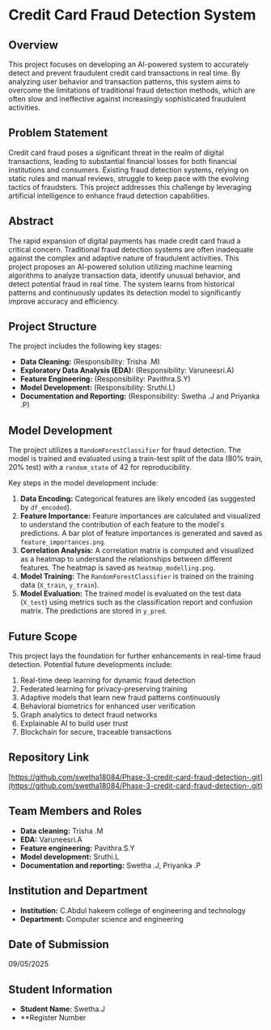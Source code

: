 # Credit Card Fraud Detection System

## Overview

This project focuses on developing an AI-powered system to accurately detect and prevent fraudulent credit card transactions in real time. By analyzing user behavior and transaction patterns, this system aims to overcome the limitations of traditional fraud detection methods, which are often slow and ineffective against increasingly sophisticated fraudulent activities.

## Problem Statement

Credit card fraud poses a significant threat in the realm of digital transactions, leading to substantial financial losses for both financial institutions and consumers. Existing fraud detection systems, relying on static rules and manual reviews, struggle to keep pace with the evolving tactics of fraudsters. This project addresses this challenge by leveraging artificial intelligence to enhance fraud detection capabilities.

## Abstract

The rapid expansion of digital payments has made credit card fraud a critical concern. Traditional fraud detection systems are often inadequate against the complex and adaptive nature of fraudulent activities. This project proposes an AI-powered solution utilizing machine learning algorithms to analyze transaction data, identify unusual behavior, and detect potential fraud in real time. The system learns from historical patterns and continuously updates its detection model to significantly improve accuracy and efficiency.

## Project Structure

The project includes the following key stages:

-   **Data Cleaning:** (Responsibility: Trisha .M)
-   **Exploratory Data Analysis (EDA):** (Responsibility: Varuneesri.A)
-   **Feature Engineering:** (Responsibility: Pavithra.S.Y)
-   **Model Development:** (Responsibility: Sruthi.L)
-   **Documentation and Reporting:** (Responsibility: Swetha .J and Priyanka .P)

## Model Development

The project utilizes a `RandomForestClassifier` for fraud detection. The model is trained and evaluated using a train-test split of the data (80% train, 20% test) with a `random_state` of 42 for reproducibility.

Key steps in the model development include:

1.  **Data Encoding:** Categorical features are likely encoded (as suggested by `df_encoded`).
2.  **Feature Importance:** Feature importances are calculated and visualized to understand the contribution of each feature to the model's predictions. A bar plot of feature importances is generated and saved as `feature_importances.png`.
3.  **Correlation Analysis:** A correlation matrix is computed and visualized as a heatmap to understand the relationships between different features. The heatmap is saved as `heatmap_modelling.png`.
4.  **Model Training:** The `RandomForestClassifier` is trained on the training data (`X_train`, `y_train`).
5.  **Model Evaluation:** The trained model is evaluated on the test data (`X_test`) using metrics such as the classification report and confusion matrix. The predictions are stored in `y_pred`.

## Future Scope

This project lays the foundation for further enhancements in real-time fraud detection. Potential future developments include:

1.  Real-time deep learning for dynamic fraud detection
2.  Federated learning for privacy-preserving training
3.  Adaptive models that learn new fraud patterns continuously
4.  Behavioral biometrics for enhanced user verification
5.  Graph analytics to detect fraud networks
6.  Explainable AI to build user trust
7.  Blockchain for secure, traceable transactions

## Repository Link

[https://github.com/swetha18084/Phase-3-credit-card-fraud-detection-.git](https://github.com/swetha18084/Phase-3-credit-card-fraud-detection-.git)

## Team Members and Roles

-   **Data cleaning:** Trisha .M
-   **EDA:** Varuneesri.A
-   **Feature engineering:** Pavithra.S.Y
-   **Model development:** Sruthi.L
-   **Documentation and reporting:** Swetha .J, Priyanka .P

## Institution and Department

-   **Institution:** C.Abdul hakeem college of engineering and technology
-   **Department:** Computer science and engineering

## Date of Submission

09/05/2025

## Student Information

-   **Student Name:** Swetha.J
-   **Register Number
